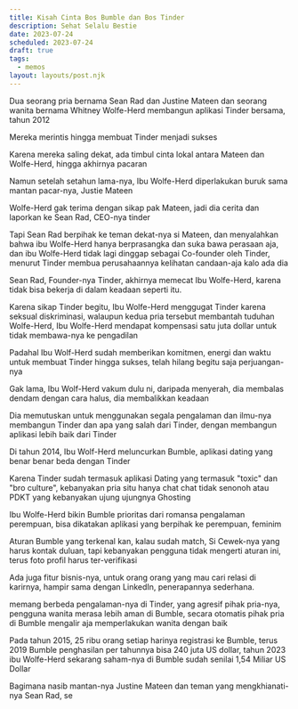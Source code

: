 ```yaml
---
title: Kisah Cinta Bos Bumble dan Bos Tinder
description: Sehat Selalu Bestie
date: 2023-07-24
scheduled: 2023-07-24
draft: true
tags:
  - memos
layout: layouts/post.njk
---
```


Dua seorang pria bernama Sean Rad dan Justine Mateen dan seorang wanita bernama Whitney Wolfe-Herd membangun aplikasi Tinder bersama, tahun 2012

Mereka merintis hingga membuat Tinder menjadi sukses

Karena mereka saling dekat, ada timbul cinta lokal antara Mateen dan Wolfe-Herd, hingga akhirnya pacaran

Namun setelah setahun lama-nya, Ibu Wolfe-Herd diperlakukan buruk sama mantan pacar-nya, Justie Mateen

Wolfe-Herd gak terima dengan sikap pak Mateen, jadi dia cerita dan laporkan ke Sean Rad, CEO-nya tinder

Tapi Sean Rad berpihak ke teman dekat-nya si Mateen, dan menyalahkan bahwa ibu Wolfe-Herd hanya berprasangka dan suka bawa perasaan aja, dan ibu Wolfe-Herd tidak lagi dinggap sebagai Co-founder oleh Tinder, menurut Tinder membua perusahaannya kelihatan candaan-aja kalo ada dia

Sean Rad, Founder-nya Tinder, akhirnya memecat Ibu Wolfe-Herd, karena tidak bisa bekerja di dalam keadaan seperti itu.

Karena sikap Tinder begitu, Ibu Wolfe-Herd menggugat Tinder karena seksual diskriminasi, walaupun kedua pria tersebut membantah tuduhan Wolfe-Herd, Ibu Wolfe-Herd mendapat kompensasi satu juta dollar untuk tidak membawa-nya ke pengadilan

Padahal Ibu Wolf-Herd sudah memberikan komitmen, energi dan waktu  untuk membuat Tinder hingga sukses, telah hilang begitu saja perjuangan-nya

Gak lama, Ibu Wolf-Herd vakum dulu ni, daripada menyerah, dia membalas dendam dengan cara halus, dia membalikkan keadaan

Dia memutuskan untuk menggunakan segala pengalaman dan ilmu-nya membangun Tinder dan apa yang salah dari Tinder, dengan membangun aplikasi lebih baik dari Tinder

Di tahun 2014, Ibu Wolf-Herd meluncurkan Bumble, aplikasi dating yang benar benar beda dengan Tinder

Karena Tinder sudah termasuk aplikasi Dating yang termasuk "toxic" dan "bro culture", kebanyakan pria situ hanya chat chat tidak senonoh atau PDKT yang kebanyakan ujung ujungnya Ghosting 

Ibu Wolfe-Herd bikin Bumble prioritas dari romansa pengalaman perempuan, bisa dikatakan aplikasi yang berpihak ke perempuan, feminim

Aturan Bumble yang terkenal kan, kalau sudah match, Si Cewek-nya yang harus kontak duluan, tapi kebanyakan pengguna tidak mengerti aturan ini, terus foto profil harus ter-verifikasi

Ada juga fitur bisnis-nya, untuk orang orang yang mau cari relasi di karirnya, hampir sama dengan LinkedIn, penerapannya sederhana.

memang berbeda pengalaman-nya di Tinder, yang agresif pihak pria-nya, pengguna wanita merasa lebih aman di Bumble, secara otomatis pihak pria di Bumble mengalir aja memperlakukan wanita dengan baik

Pada tahun 2015, 25 ribu orang setiap harinya registrasi ke Bumble, terus 2019 Bumble penghasilan per tahunnya bisa 240 juta US dollar, tahun 2023 ibu Wolfe-Herd sekarang saham-nya di Bumble sudah senilai 1,54 Miliar US Dollar

Bagimana nasib mantan-nya Justine Mateen dan teman yang mengkhianati-nya Sean Rad, se











